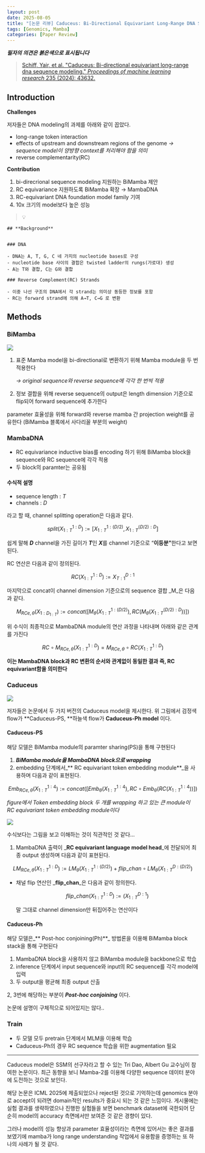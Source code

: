 ```yaml
---
layout: post
date: 2025-08-05
title: "[논문 리뷰] Caduceus: Bi-Directional Equivariant Long-Range DNA Sequence Modeling"
tags: [Genomics, Mamba]
categories: [Paper Review]
---
```


<span class="notion-red">_**필자의 의견은 붉은색으로 표시됩니다**_</span>


> [Schiff, Yair, et al. "Caduceus: Bi-directional equivariant long-range dna sequence modeling." ](https://pmc.ncbi.nlm.nih.gov/articles/PMC12189541/)[_Proceedings of machine learning research_](https://pmc.ncbi.nlm.nih.gov/articles/PMC12189541/)[ 235 (2024): 43632.](https://pmc.ncbi.nlm.nih.gov/articles/PMC12189541/)



## Introduction


**Challenges**


저자들은 DNA modeling의 과제를 아래와 같이 꼽았다.

- long-range token interaction
- effects of upstream and downstream regions of the genome 
_→ sequence model이 양방향 context를 처리해야 함을 의미_
- reverse complementarity(RC)

**Contribution**

1. bi-direcrional sequence modeling 지원하는 BiMamba 제안
1. RC equivariance 지원하도록 BiMamba 확장 → MambaDNA
1. RC-equivariant DNA foundation model family 기여
1. 10x 크기의 model보다 높은 성능

> 💡 


	## **Background**


	### DNA

	- DNA는 A, T, G, C 네 가지의 nucleotide bases로 구성
	- nucleotide base 사이의 결합은 twisted ladder의 rungs(가로대) 생성
	- A는 T와 결합, C는 G와 결합

	### Reverse Complement(RC) Strands

	- 이중 나선 구조의 DNA에서 각 strand는 의미상 동등한 정보를 포함
	- RC는 forward strand에 의해 A→T, C→G 로 변환


## Methods



### BiMamba


![](https://prod-files-secure.s3.us-west-2.amazonaws.com/542b861c-36a8-4051-84e5-8804b6728dba/2c247d59-7815-4980-99f0-8f0d21f445a7/image.png?X-Amz-Algorithm=AWS4-HMAC-SHA256&X-Amz-Content-Sha256=UNSIGNED-PAYLOAD&X-Amz-Credential=ASIAZI2LB466XBYBUYBY%2F20250820%2Fus-west-2%2Fs3%2Faws4_request&X-Amz-Date=20250820T070052Z&X-Amz-Expires=3600&X-Amz-Security-Token=IQoJb3JpZ2luX2VjEIf%2F%2F%2F%2F%2F%2F%2F%2F%2F%2FwEaCXVzLXdlc3QtMiJHMEUCIQDL5%2BzlRJNa3H%2B7e%2F53xGOYJJw05eUxLWI3isevWcu6rAIgLsJr3w7ny%2FdxwUXWhD5db8qDx7kGG8h6mrlTBD0JpNsqiAQI0P%2F%2F%2F%2F%2F%2F%2F%2F%2F%2FARAAGgw2Mzc0MjMxODM4MDUiDGhKwXzzggCYv5VD7CrcA38cq9qcroOOh6sMXiQ9hsmEl3M6qjTLCbIgRyBNSAFCEkHe0SBJkMJHzMYkUtaRXTQx3%2BHZYLwXIrGNn%2B7cOOUTgh2NDX6T08R%2FaGxsduEAIiIZpJhZqKlx6HMiLz7qSDjZ6FR1LbBh2gQQRliup3Ly%2ByVC1kvEVD8XXGGYlpfi3QfuSLfli%2Fm4QCnWPJvUVEfgRy7jVjtFhd5WVnd8guAUWfLowi8LRGL4wHYYUzXPqkw8%2BonZoxwkte%2BbnW3cZGxAUrSMaZlPNlfuiBsVJfjv53ljf2AndJM%2BK95Jw1AqnWpAKkHAKuWuwOKh89qMw6tRCimdUGQfwVJXZ%2FTJdI%2FkJDJDcbPc25QGcqOp0k3IQBLoyUS5PWgH2xxnHY0kKCb4665A0ww4Rj0cJ%2F9W9Z9c6FtW2p0wD2wPfebO1pv8Gs5NbpOhCZq9xfVgb4o%2BEqFs9nIuYSFOjtX%2F0sJl4t64vpy%2BBO0wTzcWnzxgCO2NMtRbFQZa3KtYFEf5dSTjtUT32v3H%2FZGEJvMXT26OEo1uT6W7xaesew3ONJc%2Bv0R%2FVRlGsHBj6ZKFCfccuod4q%2Fkm2Ez7tNc3tiuIoxXdlMLBVEPCKc8DBPKFnnZqyiTG6zf34TJD47a5aUB%2BML%2FWlcUGOqUBFP4xL2Ks0R%2FRX2KLIXE%2BL3mxu0nrAkMgU1HaZleEcf1bT%2FvgPiFmLBTOp%2FNslZqgynHNNDigmCKLGyqpsT%2FF%2BBPxsSqNJYiM1iCLVfLwT57E5ICODAQYYD72GWXhxmh%2BF%2BYf%2FFIw5nLedCvgLTzh1spoYehEAvLTqt4AGo%2FbDqgwuLiTYThGKTRTro8OK0%2F8Q2m1S5%2BaH5UnNyXomQawVBvAyLaq&X-Amz-Signature=c6b193c8a96a179558ce9648dcc1f14eca8260b51b8a9332315bdedf2749008f&X-Amz-SignedHeaders=host&x-amz-checksum-mode=ENABLED&x-id=GetObject)

1. 표준 Mamba model을 bi-directional로 변환하기 위해 Mamba module을 두 번 적용한다

	_→ original sequence와 reverse sequence에 각각 한 번씩 적용_

1. 정보 결합을 위해 reverse sequence의 output은 length dimension 기준으로 flip되어 forward sequence에 추가한다

parameter 효율성을 위해 forward와 reverse mamba 간 projection weight를 공유한다 (BiMamba 블록에서 사다리꼴 부분의 weight)



### MambaDNA

- RC equivariance inductive bias를 encoding 하기 위해 BiMamba block을 sequence와 RC sequence에 각각 적용
- 두 block의 paramter는 공유됨


#### 수식적 설명

- sequence length : _T_
- channels : _D_

라고 할 때,  channel splitting operation은 다음과 같다.


$$
split(X^{1:D}_{1:T}):=[X^{1:(D/2)}_{1:T},X^{(D/2):D}_{1:T}]
$$


<span class="notion-red">쉽게 말해 </span><span class="notion-red">_**D**_</span><span class="notion-red"> channel을 가진 길이가 </span><span class="notion-red">_**T**_</span><span class="notion-red">인 </span><span class="notion-red">_**X**_</span><span class="notion-red">를 channel 기준으로 “</span><span class="notion-red">**이등분”**</span><span class="notion-red">한다고 보면 된다.</span>


RC 연산은 다음과 같이 정의된다.


$$
RC(X^{1:D}_{1:T}):=X^{D:1}_{T:1}
$$


마지막으로 concat이 channel dimension 기준으로의 sequence 결합 _M_은 다음과 같다.


$$
M_{RCe,\theta}(X_{1:D_{1:T}}):=concat([M_{\theta}(X^{1:(D/2)}_{1:T}),RC(M_{\theta}(X^{(D/2):D}_{1:T}))])
$$


위 수식이 최종적으로 MambaDNA module의 연산 과정을 나타내며 아래와 같은 관계를 가진다


$$
RC\circ M_{RCe,\theta}(X^{1:D}_{1:T}) = M_{RCe,\theta} \circ RC(X^{1:D}_{1:T})
$$


**이는 MambaDNA block과 RC 변환의 순서와 관계없이 동일한 결과 즉, RC equivariant함을 의미한다**



### Caduceus


![](https://prod-files-secure.s3.us-west-2.amazonaws.com/542b861c-36a8-4051-84e5-8804b6728dba/f94a60d7-8145-473b-aef9-7c68d3ec604a/image.png?X-Amz-Algorithm=AWS4-HMAC-SHA256&X-Amz-Content-Sha256=UNSIGNED-PAYLOAD&X-Amz-Credential=ASIAZI2LB466XBYBUYBY%2F20250820%2Fus-west-2%2Fs3%2Faws4_request&X-Amz-Date=20250820T070052Z&X-Amz-Expires=3600&X-Amz-Security-Token=IQoJb3JpZ2luX2VjEIf%2F%2F%2F%2F%2F%2F%2F%2F%2F%2FwEaCXVzLXdlc3QtMiJHMEUCIQDL5%2BzlRJNa3H%2B7e%2F53xGOYJJw05eUxLWI3isevWcu6rAIgLsJr3w7ny%2FdxwUXWhD5db8qDx7kGG8h6mrlTBD0JpNsqiAQI0P%2F%2F%2F%2F%2F%2F%2F%2F%2F%2FARAAGgw2Mzc0MjMxODM4MDUiDGhKwXzzggCYv5VD7CrcA38cq9qcroOOh6sMXiQ9hsmEl3M6qjTLCbIgRyBNSAFCEkHe0SBJkMJHzMYkUtaRXTQx3%2BHZYLwXIrGNn%2B7cOOUTgh2NDX6T08R%2FaGxsduEAIiIZpJhZqKlx6HMiLz7qSDjZ6FR1LbBh2gQQRliup3Ly%2ByVC1kvEVD8XXGGYlpfi3QfuSLfli%2Fm4QCnWPJvUVEfgRy7jVjtFhd5WVnd8guAUWfLowi8LRGL4wHYYUzXPqkw8%2BonZoxwkte%2BbnW3cZGxAUrSMaZlPNlfuiBsVJfjv53ljf2AndJM%2BK95Jw1AqnWpAKkHAKuWuwOKh89qMw6tRCimdUGQfwVJXZ%2FTJdI%2FkJDJDcbPc25QGcqOp0k3IQBLoyUS5PWgH2xxnHY0kKCb4665A0ww4Rj0cJ%2F9W9Z9c6FtW2p0wD2wPfebO1pv8Gs5NbpOhCZq9xfVgb4o%2BEqFs9nIuYSFOjtX%2F0sJl4t64vpy%2BBO0wTzcWnzxgCO2NMtRbFQZa3KtYFEf5dSTjtUT32v3H%2FZGEJvMXT26OEo1uT6W7xaesew3ONJc%2Bv0R%2FVRlGsHBj6ZKFCfccuod4q%2Fkm2Ez7tNc3tiuIoxXdlMLBVEPCKc8DBPKFnnZqyiTG6zf34TJD47a5aUB%2BML%2FWlcUGOqUBFP4xL2Ks0R%2FRX2KLIXE%2BL3mxu0nrAkMgU1HaZleEcf1bT%2FvgPiFmLBTOp%2FNslZqgynHNNDigmCKLGyqpsT%2FF%2BBPxsSqNJYiM1iCLVfLwT57E5ICODAQYYD72GWXhxmh%2BF%2BYf%2FFIw5nLedCvgLTzh1spoYehEAvLTqt4AGo%2FbDqgwuLiTYThGKTRTro8OK0%2F8Q2m1S5%2BaH5UnNyXomQawVBvAyLaq&X-Amz-Signature=b8580a8c1e9e566683cd2057214b65e9cc6f7819a93aae41613dcaf5fbb9e1a3&X-Amz-SignedHeaders=host&x-amz-checksum-mode=ENABLED&x-id=GetObject)


저자들은 논문에서 두 가지 버전의 Caduceus model을 제시한다. 위 그림에서 검정색 flow가 **Caduceus-PS, **하늘색 flow가 **Caduceus-Ph model** 이다.



#### Caduceus-PS


해당 모델은 BiMamba module의 paramter sharing(PS)을 통해 구현된다

1. _**BiMamba module을 MambaDNA block으로 wrapping**_
1. embedding 단계에서_** RC equivariant token embedding module**_을 사용하며 다음과 같이 표현된다.

$$
Emb_{RCe,\theta}(X^{1:4}_{1:T}):=concat([Emb_{\theta}(X^{1:4}_{1:T}),RC \circ Emb_{\theta}(RC(X^{1:4}_{1:T}))])
$$


_figure에서 Token embedding block 두 개를 wrapping 하고 있는 큰 module이 RC equivariant token embedding module이다_


![](https://prod-files-secure.s3.us-west-2.amazonaws.com/542b861c-36a8-4051-84e5-8804b6728dba/b175e4da-71eb-4e91-8c23-a06dabe673c9/image.png?X-Amz-Algorithm=AWS4-HMAC-SHA256&X-Amz-Content-Sha256=UNSIGNED-PAYLOAD&X-Amz-Credential=ASIAZI2LB466XBYBUYBY%2F20250820%2Fus-west-2%2Fs3%2Faws4_request&X-Amz-Date=20250820T070052Z&X-Amz-Expires=3600&X-Amz-Security-Token=IQoJb3JpZ2luX2VjEIf%2F%2F%2F%2F%2F%2F%2F%2F%2F%2FwEaCXVzLXdlc3QtMiJHMEUCIQDL5%2BzlRJNa3H%2B7e%2F53xGOYJJw05eUxLWI3isevWcu6rAIgLsJr3w7ny%2FdxwUXWhD5db8qDx7kGG8h6mrlTBD0JpNsqiAQI0P%2F%2F%2F%2F%2F%2F%2F%2F%2F%2FARAAGgw2Mzc0MjMxODM4MDUiDGhKwXzzggCYv5VD7CrcA38cq9qcroOOh6sMXiQ9hsmEl3M6qjTLCbIgRyBNSAFCEkHe0SBJkMJHzMYkUtaRXTQx3%2BHZYLwXIrGNn%2B7cOOUTgh2NDX6T08R%2FaGxsduEAIiIZpJhZqKlx6HMiLz7qSDjZ6FR1LbBh2gQQRliup3Ly%2ByVC1kvEVD8XXGGYlpfi3QfuSLfli%2Fm4QCnWPJvUVEfgRy7jVjtFhd5WVnd8guAUWfLowi8LRGL4wHYYUzXPqkw8%2BonZoxwkte%2BbnW3cZGxAUrSMaZlPNlfuiBsVJfjv53ljf2AndJM%2BK95Jw1AqnWpAKkHAKuWuwOKh89qMw6tRCimdUGQfwVJXZ%2FTJdI%2FkJDJDcbPc25QGcqOp0k3IQBLoyUS5PWgH2xxnHY0kKCb4665A0ww4Rj0cJ%2F9W9Z9c6FtW2p0wD2wPfebO1pv8Gs5NbpOhCZq9xfVgb4o%2BEqFs9nIuYSFOjtX%2F0sJl4t64vpy%2BBO0wTzcWnzxgCO2NMtRbFQZa3KtYFEf5dSTjtUT32v3H%2FZGEJvMXT26OEo1uT6W7xaesew3ONJc%2Bv0R%2FVRlGsHBj6ZKFCfccuod4q%2Fkm2Ez7tNc3tiuIoxXdlMLBVEPCKc8DBPKFnnZqyiTG6zf34TJD47a5aUB%2BML%2FWlcUGOqUBFP4xL2Ks0R%2FRX2KLIXE%2BL3mxu0nrAkMgU1HaZleEcf1bT%2FvgPiFmLBTOp%2FNslZqgynHNNDigmCKLGyqpsT%2FF%2BBPxsSqNJYiM1iCLVfLwT57E5ICODAQYYD72GWXhxmh%2BF%2BYf%2FFIw5nLedCvgLTzh1spoYehEAvLTqt4AGo%2FbDqgwuLiTYThGKTRTro8OK0%2F8Q2m1S5%2BaH5UnNyXomQawVBvAyLaq&X-Amz-Signature=8deebb619a77d04acc2ce1cdda45a8382e08a5b0e03fe1d0459ed56f844ce855&X-Amz-SignedHeaders=host&x-amz-checksum-mode=ENABLED&x-id=GetObject)


<span class="notion-red">수식보다는 그림을 보고 이해하는 것이 직관적인 것 같다…</span>

1. MambaDNA 출력이 _**RC equivariant language model head**_에 전달되어 최종 output 생성하며 다음과 같이 표현된다.

$$
LM_{RCe,\theta}(X^{1:D}_{1:T}):= LM_{\theta}(X^{1:(D/2)}_{1:T})+flip\_chan\circ LM_{\theta}(X^{D:(D/2)}_{1:T})
$$

- 채널 flip 연산인 _**flip\_chan**_은 다음과 같이 정의한다.

	$$
	flip\_chan(X^{1:D}_{1:T}):=(X^{D:1}_{1:T})
	$$


	말 그대로 channel dimension만 뒤집어주는 연산이다



#### Caduceus-Ph


해당 모델은_** Post-hoc conjoining(Ph)**_ 방법론을 이용해 BiMamba block stack을 통해 구현된다

1. MambaDNA block을 사용하지 않고 BiMamba module을 backbone으로 학습
1. inference 단계에서 input sequence와 input의 RC sequence를 각각 model에 입력
1. 두 output을 평균해 최종 output 산출

2, 3번에 해당하는 부분이 _**Post-hoc conjoining**_ 이다.


<span class="notion-red">논문에 설명이 구체적으로 되어있지는 않다..</span>



### Train

- 두 모델 모두 pretrain 단계에서 MLM을 이용해 학습
- Caduceus-Ph의 경우 RC sequence 학습을 위한 augmentation 필요

---


<span class="notion-red">Caduceus model은 SSM의 선구자라고 할 수 있는 Tri Dao, Albert Gu 교수님이 참여한 논문이다. 최근 동향을 보니 Mamba-2를 이용해 다양한 sequence 데이터 분야에 도전하는 것으로 보인다.</span>


<span class="notion-red">해당 논문은 ICML 2025에 제출되었으나 reject된 것으로 기억하는데 genomics 분야로 accept이 되려면 domain적인 results가 중요시 되는 것 같은 느낌이다. 게시물에는 실험 결과를 생략하였으나 진행한 실험들을 보면 benchmark dataset에 국한되어 단순히 model의 accuracy 측면에서만 보여준 것 같은 경향이 있다.</span>


<span class="notion-red">그러나 model의 성능 향상과 parameter 효율성이라는 측면에 있어서는 좋은 결과를 보였기에 mamba가 long range understanding 작업에서 유용함을 증명하는 또 하나의 사례가 될 것 같다.</span>

